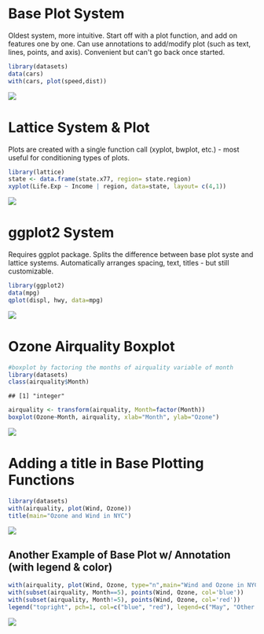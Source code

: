 
Base Plot System
================

Oldest system, more intuitive. Start off with a plot function, and add on features one by one. Can use annotations to add/modify plot (such as text, lines, points, and axis). Convenient but can't go back once started.

``` r
library(datasets)
data(cars)
with(cars, plot(speed,dist))
```

![](EDA-practice_files/figure-markdown_github/unnamed-chunk-1-1.png)

Lattice System & Plot
=====================

Plots are created with a single function call (xyplot, bwplot, etc.) - most useful for conditioning types of plots.

``` r
library(lattice)
state <- data.frame(state.x77, region= state.region)
xyplot(Life.Exp ~ Income | region, data=state, layout= c(4,1))
```

![](EDA-practice_files/figure-markdown_github/unnamed-chunk-2-1.png)

ggplot2 System
==============

Requires ggplot package. Splits the difference between base plot syste and lattice systems. Automatically arranges spacing, text, titles - but still customizable.

``` r
library(ggplot2)
data(mpg)
qplot(displ, hwy, data=mpg)
```

![](EDA-practice_files/figure-markdown_github/unnamed-chunk-3-1.png)

Ozone Airquality Boxplot
========================

``` r
#boxplot by factoring the months of airquality variable of month
library(datasets)
class(airquality$Month)
```

    ## [1] "integer"

``` r
airquality <- transform(airquality, Month=factor(Month))
boxplot(Ozone~Month, airquality, xlab="Month", ylab="Ozone")
```

![](EDA-practice_files/figure-markdown_github/unnamed-chunk-4-1.png)

Adding a title in Base Plotting Functions
=========================================

``` r
library(datasets)
with(airquality, plot(Wind, Ozone))
title(main="Ozone and Wind in NYC")
```

![](EDA-practice_files/figure-markdown_github/unnamed-chunk-5-1.png)

Another Example of Base Plot w/ Annotation (with legend & color)
----------------------------------------------------------------

``` r
with(airquality, plot(Wind, Ozone, type="n",main="Wind and Ozone in NYC"))
with(subset(airquality, Month==5), points(Wind, Ozone, col='blue'))
with(subset(airquality, Month!=5), points(Wind, Ozone, col='red'))
legend("topright", pch=1, col=c("blue", "red"), legend=c("May", "Other Months"))
```

![](EDA-practice_files/figure-markdown_github/unnamed-chunk-6-1.png)
